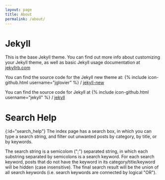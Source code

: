 ```yaml
---
layout: page
title: About
permalink: /about/
---
```


Jekyll
======

This is the base Jekyll theme. You can find out more info about customizing your Jekyll theme, as well as basic Jekyll usage documentation at [jekyllrb.com](http://jekyllrb.com/)

You can find the source code for the Jekyll new theme at:
{% include icon-github.html username="jglovier" %} /
[jekyll-new](https://github.com/jglovier/jekyll-new)

You can find the source code for Jekyll at
{% include icon-github.html username="jekyll" %} /
[jekyll](https://github.com/jekyll/jekyll)

Search Help
===========
{:id="search_help"}
The index page has a search box, in which you can type a search string, and filter out 
unwanted posts by category, by title, or by keywords.

The search string is a semicolom (";") separated string, in which each substring
separated by semicolons is a search keyword. For each search keyword, posts that do not
have the keyword in its category/title/keyword will be hidden (case insensitive). 
The final search result will be the union of all search keywords (i.e. search keywords 
are connected by logical "OR").
